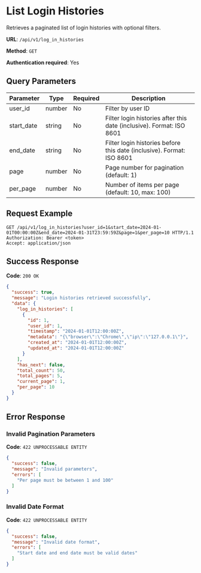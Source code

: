 # List Login Histories

Retrieves a paginated list of login histories with optional filters.

**URL**: `/api/v1/log_in_histories`

**Method**: `GET`

**Authentication required**: Yes

## Query Parameters

| Parameter | Type | Required | Description |
|-----------|------|----------|-------------|
| user_id | number | No | Filter by user ID |
| start_date | string | No | Filter login histories after this date (inclusive). Format: ISO 8601 |
| end_date | string | No | Filter login histories before this date (inclusive). Format: ISO 8601 |
| page | number | No | Page number for pagination (default: 1) |
| per_page | number | No | Number of items per page (default: 10, max: 100) |

## Request Example

```http
GET /api/v1/log_in_histories?user_id=1&start_date=2024-01-01T00:00:00Z&end_date=2024-01-31T23:59:59Z&page=1&per_page=10 HTTP/1.1
Authorization: Bearer <token>
Accept: application/json
```

## Success Response

**Code**: `200 OK`

```json
{
  "success": true,
  "message": "Login histories retrieved successfully",
  "data": {
    "log_in_histories": [
      {
        "id": 1,
        "user_id": 1,
        "timestamp": "2024-01-01T12:00:00Z",
        "metadata": "{\"browser\":\"Chrome\",\"ip\":\"127.0.0.1\"}",
        "created_at": "2024-01-01T12:00:00Z",
        "updated_at": "2024-01-01T12:00:00Z"
      }
    ],
    "has_next": false,
    "total_count": 50,
    "total_pages": 5,
    "current_page": 1,
    "per_page": 10
  }
}
```

## Error Response

### Invalid Pagination Parameters

**Code**: `422 UNPROCESSABLE ENTITY`

```json
{
  "success": false,
  "message": "Invalid parameters",
  "errors": [
    "Per page must be between 1 and 100"
  ]
}
```

### Invalid Date Format

**Code**: `422 UNPROCESSABLE ENTITY`

```json
{
  "success": false,
  "message": "Invalid date format",
  "errors": [
    "Start date and end date must be valid dates"
  ]
}
```